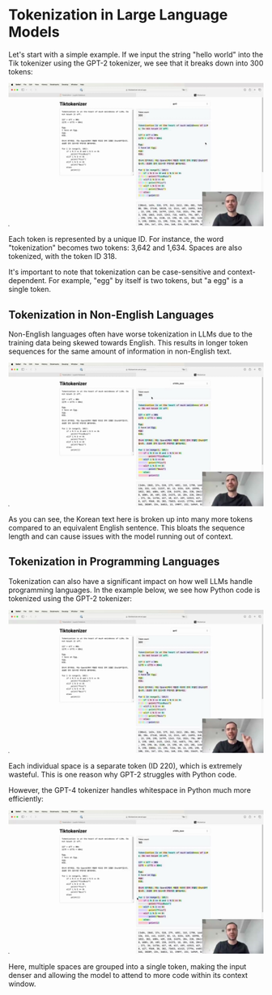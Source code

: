 #  Tokenization in Large Language Models

Let's start with a simple example. If we input the string "hello world" into the Tik tokenizer using the GPT-2 tokenizer, we see that it breaks down into 300 tokens:

<img src="00410.jpg"/>

Each token is represented by a unique ID. For instance, the word "tokenization" becomes two tokens: 3,642 and 1,634. Spaces are also tokenized, with the token ID 318.

It's important to note that tokenization can be case-sensitive and context-dependent. For example, "egg" by itself is two tokens, but "a egg" is a single token.

## Tokenization in Non-English Languages

Non-English languages often have worse tokenization in LLMs due to the training data being skewed towards English. This results in longer token sequences for the same amount of information in non-English text.

<img src="00770.jpg"/>

As you can see, the Korean text here is broken up into many more tokens compared to an equivalent English sentence. This bloats the sequence length and can cause issues with the model running out of context.

## Tokenization in Programming Languages

Tokenization can also have a significant impact on how well LLMs handle programming languages. In the example below, we see how Python code is tokenized using the GPT-2 tokenizer:

<img src="00530.jpg"/>

Each individual space is a separate token (ID 220), which is extremely wasteful. This is one reason why GPT-2 struggles with Python code.

However, the GPT-4 tokenizer handles whitespace in Python much more efficiently:

<img src="00890.jpg"/>

Here, multiple spaces are grouped into a single token, making the input denser and allowing the model to attend to more code within its context window.

